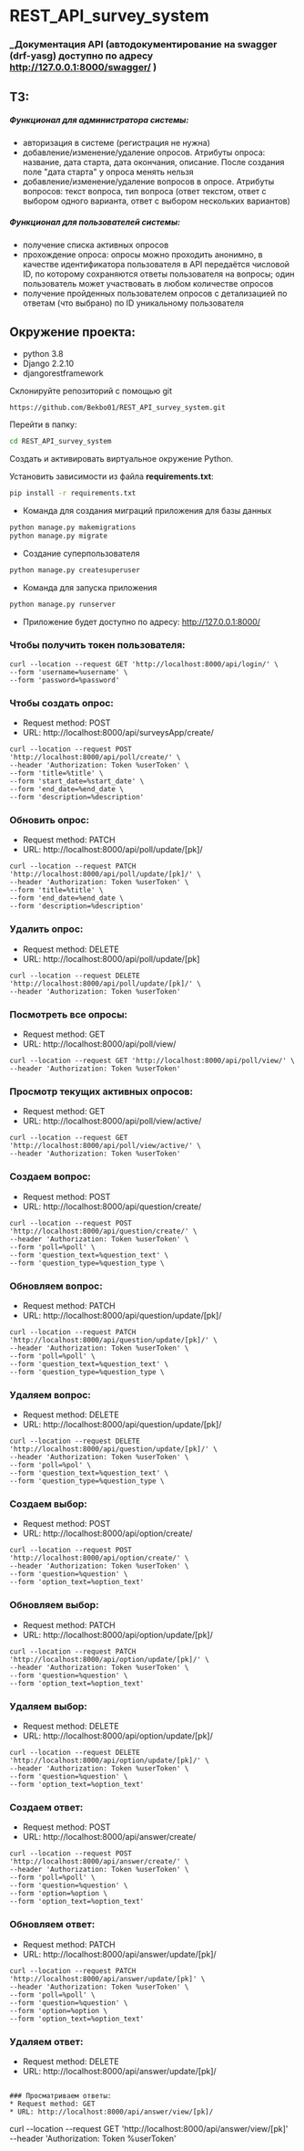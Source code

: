 # REST_API_survey_system

### _Документация API (автодокументирование на swagger (drf-yasg) доступно по адресу http://127.0.0.1:8000/swagger/ )

## ТЗ:

##### _Функционал для администратора системы:_
- авторизация в системе (регистрация не нужна)
- добавление/изменение/удаление опросов. Атрибуты опроса: название, дата старта, дата окончания, описание. После создания поле "дата старта" у опроса менять нельзя
- добавление/изменение/удаление вопросов в опросе. Атрибуты вопросов: текст вопроса, тип вопроса (ответ текстом, ответ с выбором одного варианта, ответ с выбором нескольких вариантов)

##### _Функционал для пользователей системы:_
- получение списка активных опросов
- прохождение опроса: опросы можно проходить анонимно, в качестве идентификатора пользователя в API передаётся числовой ID, по которому сохраняются ответы пользователя на вопросы; один пользователь может участвовать в любом количестве опросов
- получение пройденных пользователем опросов с детализацией по ответам (что выбрано) по ID уникальному пользователя


## Окружение проекта:
  * python 3.8
  * Django 2.2.10
  * djangorestframework

Склонируйте репозиторий с помощью git

    https://github.com/Bekbo01/REST_API_survey_system.git
Перейти в папку:
```bash
cd REST_API_survey_system
```
Создать и активировать виртуальное окружение Python.

Установить зависимости из файла **requirements.txt**:
```bash
pip install -r requirements.txt
```

* Команда для создания миграций приложения для базы данных
```bash
python manage.py makemigrations
python manage.py migrate
```
* Создание суперпользователя
```bash
python manage.py createsuperuser
```

* Команда для запуска приложения
```bash
python manage.py runserver
```
* Приложение будет доступно по адресу: http://127.0.0.1:8000/



### Чтобы получить токен пользователя: 
```
curl --location --request GET 'http://localhost:8000/api/login/' \
--form 'username=%username' \
--form 'password=%password'
```

### Чтобы создать опрос:
* Request method: POST
* URL: http://localhost:8000/api/surveysApp/create/
```
curl --location --request POST 'http://localhost:8000/api/poll/create/' \
--header 'Authorization: Token %userToken' \
--form 'title=%title' \
--form 'start_date=%start_date' \
--form 'end_date=%end_date \
--form 'description=%description'
```

### Обновить опрос:
* Request method: PATCH
* URL: http://localhost:8000/api/poll/update/[pk]/

```
curl --location --request PATCH 'http://localhost:8000/api/poll/update/[pk]/' \
--header 'Authorization: Token %userToken' \
--form 'title=%title' \
--form 'end_date=%end_date \
--form 'description=%description'
```

### Удалить опрос:
* Request method: DELETE
* URL: http://localhost:8000/api/poll/update/[pk]
```
curl --location --request DELETE 'http://localhost:8000/api/poll/update/[pk]/' \
--header 'Authorization: Token %userToken'
```

### Посмотреть все опросы:
* Request method: GET
* URL: http://localhost:8000/api/poll/view/
```
curl --location --request GET 'http://localhost:8000/api/poll/view/' \
--header 'Authorization: Token %userToken'
```

### Просмотр текущих активных опросов:
* Request method: GET
* URL: http://localhost:8000/api/poll/view/active/
```
curl --location --request GET 'http://localhost:8000/api/poll/view/active/' \
--header 'Authorization: Token %userToken'
```

### Создаем вопрос:
* Request method: POST
* URL: http://localhost:8000/api/question/create/
```
curl --location --request POST 'http://localhost:8000/api/question/create/' \
--header 'Authorization: Token %userToken' \
--form 'poll=%poll' \
--form 'question_text=%question_text' \
--form 'question_type=%question_type \
```

### Обновляем вопрос:
* Request method: PATCH
* URL: http://localhost:8000/api/question/update/[pk]/
```
curl --location --request PATCH 'http://localhost:8000/api/question/update/[pk]/' \
--header 'Authorization: Token %userToken' \
--form 'poll=%poll' \
--form 'question_text=%question_text' \
--form 'question_type=%question_type \
```

### Удаляем вопрос:
* Request method: DELETE
* URL: http://localhost:8000/api/question/update/[pk]/
```
curl --location --request DELETE 'http://localhost:8000/api/question/update/[pk]/' \
--header 'Authorization: Token %userToken' \
--form 'poll=%pol' \
--form 'question_text=%question_text' \
--form 'question_type=%question_type \
```

### Создаем выбор:
* Request method: POST
* URL: http://localhost:8000/api/option/create/
```
curl --location --request POST 'http://localhost:8000/api/option/create/' \
--header 'Authorization: Token %userToken' \
--form 'question=%question' \
--form 'option_text=%option_text'
```

### Обновляем выбор:
* Request method: PATCH
* URL: http://localhost:8000/api/option/update/[pk]/
```
curl --location --request PATCH 'http://localhost:8000/api/option/update/[pk]/' \
--header 'Authorization: Token %userToken' \
--form 'question=%question' \
--form 'option_text=%option_text'
```

### Удаляем выбор:
* Request method: DELETE
* URL: http://localhost:8000/api/option/update/[pk]/
```
curl --location --request DELETE 'http://localhost:8000/api/option/update/[pk]/' \
--header 'Authorization: Token %userToken' \
--form 'question=%question' \
--form 'option_text=%option_text'
```

### Создаем ответ:
* Request method: POST
* URL: http://localhost:8000/api/answer/create/
```
curl --location --request POST 'http://localhost:8000/api/answer/create/' \
--header 'Authorization: Token %userToken' \
--form 'poll=%poll' \
--form 'question=%question' \
--form 'option=%option \
--form 'option_text=%option_text'
```

### Обновляем ответ:
* Request method: PATCH
* URL: http://localhost:8000/api/answer/update/[pk]/
```
curl --location --request PATCH 'http://localhost:8000/api/answer/update/[pk]' \
--header 'Authorization: Token %userToken' \
--form 'poll=%poll' \
--form 'question=%question' \
--form 'option=%option \
--form 'option_text=%option_text'
```

### Удаляем ответ:
* Request method: DELETE
* URL: http://localhost:8000/api/answer/update/[pk]/
```

### Просматриваем ответы:
* Request method: GET
* URL: http://localhost:8000/api/answer/view/[pk]/
```
curl --location --request GET 'http://localhost:8000/api/answer/view/[pk]' \
--header 'Authorization: Token %userToken'
